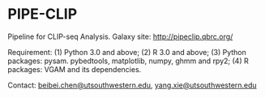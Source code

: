 PIPE-CLIP
=========

Pipeline for CLIP-seq Analysis.
Galaxy site: http://pipeclip.qbrc.org/

Requirement:
(1) Python 3.0 and above; 
(2) R 3.0 and above;
(3) Python packages: pysam. pybedtools, matplotlib, numpy, ghmm and rpy2;
(4) R packages: VGAM and its dependencies.

Contact: beibei.chen@utsouthwestern.edu, yang.xie@utsouthwestern.edu
